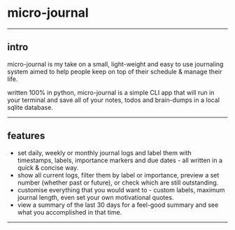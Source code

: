 
# micro-journal

----------------------------------------------------------------------------------------

## intro

micro-journal is my take on a small, light-weight and easy to use journaling system aimed to help people
keep on top of their schedule & manage their life. 

written 100% in python, micro-journal is a simple CLI app that will run in your terminal
and save all of your notes, todos and brain-dumps in a local sqlite database.

----------------------------------------------------------------------------------------

## features

* set daily, weekly or monthly journal logs  and label them with timestamps, labels, importance markers and due dates - all written in a quick & concise way.
* show all current logs, filter them by label or importance, preview a set number (whether past or future), or check which are still outstanding.
* customise everything that you would want to - custom labels, maximum journal length, even set your own motivational quotes.
* view a summary of the last 30 days for  a feel-good summary and see what you accomplished in that time.


----------------------------------------------------------------------------------------


